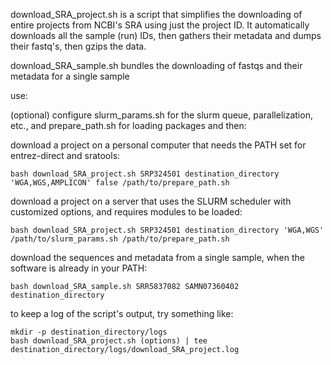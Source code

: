 download_SRA_project.sh is a script that simplifies the downloading of entire projects from NCBI's SRA using just the project ID. It automatically downloads all the sample (run) IDs, then gathers their metadata and dumps their fastq's, then gzips the data.

download_SRA_sample.sh bundles the downloading of fastqs and their metadata for a single sample

use:

(optional) configure slurm_params.sh for the slurm queue, parallelization, etc., and prepare_path.sh for loading packages and then:

download a project on a personal computer that needs the PATH set for entrez-direct and sratools:

`bash download_SRA_project.sh SRP324501 destination_directory 'WGA,WGS,AMPLICON' false /path/to/prepare_path.sh`

download a project on a server that uses the SLURM scheduler with customized options, and requires modules to be loaded:

`bash download_SRA_project.sh SRP324501 destination_directory 'WGA,WGS' /path/to/slurm_params.sh /path/to/prepare_path.sh`

download the sequences and metadata from a single sample, when the software is already in your PATH:

`bash download_SRA_sample.sh SRR5837082 SAMN07360402 destination_directory`

to keep a log of the script's output, try something like:

```
mkdir -p destination_directory/logs
bash download_SRA_project.sh (options) | tee destination_directory/logs/download_SRA_project.log
```
